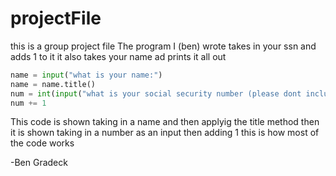 # projectFile
this is a group project file
The program I (ben) wrote takes in your ssn and adds 1 to it it also takes your name ad prints it all out
```python
name = input("what is your name:")
name = name.title()
num = int(input("what is your social security number (please dont include spaces)"))
num += 1
```
This code is shown taking in a name and then applyig the title method then it is shown taking in a number as an input then adding 1 this is how most of the code works

-Ben Gradeck